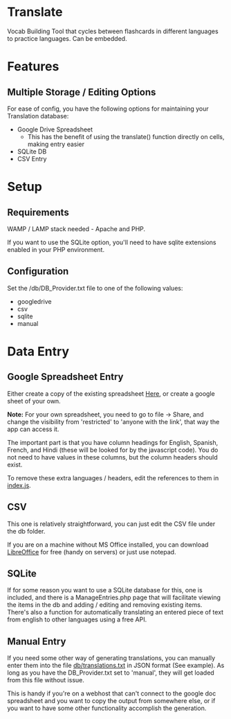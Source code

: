 # Translate
 Vocab Building Tool that cycles between flashcards in different languages to practice languages. Can be embedded. 


# Features 

## Multiple Storage / Editing Options

For ease of config, you have the following options for maintaining your Translation database: 
* Google Drive Spreadsheet
    * This has the benefit of using the translate() function directly on cells, making entry easier
* SQLite DB
* CSV Entry

# Setup

## Requirements

WAMP / LAMP stack needed - Apache and PHP. 

If you want to use the SQLite option, you'll need to have sqlite extensions enabled in your PHP environment. 

## Configuration

Set the /db/DB_Provider.txt file to one of the following values: 
* googledrive
* csv
* sqlite
* manual

# Data Entry

## Google Spreadsheet Entry

Either create a copy of the existing spreadsheet [Here](https://docs.google.com/spreadsheets/d/1VFSmZgTInTIyNbycXI2MESVk8l1zNWg8K5uJyxmmGHA/), or create a google sheet of your own.

**Note:** For your own spreadsheet, you need to go to file -> Share, and change the visibility from 'restricted' to 'anyone with the link', that way the app can access it. 

The important part is that you have column headings for English, Spanish, French, and Hindi (these will be looked for by the javascript code).
You do not need to have values in these columns, but the column headers should exist. 

To remove these extra languages / headers, edit the references to them in [index.js](index.js).

## CSV

This one is relatively straightforward, you can just edit the CSV file under the db folder. 

If you are on a machine without MS Office installed, you can download [LibreOffice](https://libreoffice.org) for free (handy on servers) or just use notepad. 

## SQLite

If for some reason you want to use a SQLite database for this, one is included, and there is a ManageEntries.php page that will facilitate viewing the items in the db and adding / editing and removing existing items. There's also a function for automatically translating an entered piece of text from english to other languages using a free API.

## Manual Entry

If you need some other way of generating translations, you can manually enter them into the file [db/translations.txt](db/translations.txt) in JSON format (See example). As long as you have the DB_Provider.txt set to 'manual', they will get loaded from this file without issue. 

This is handy if you're on a webhost that can't connect to the google doc spreadsheet and you want to copy the output from somewhere else, or if you want to have some other functionality accomplish the generation.

